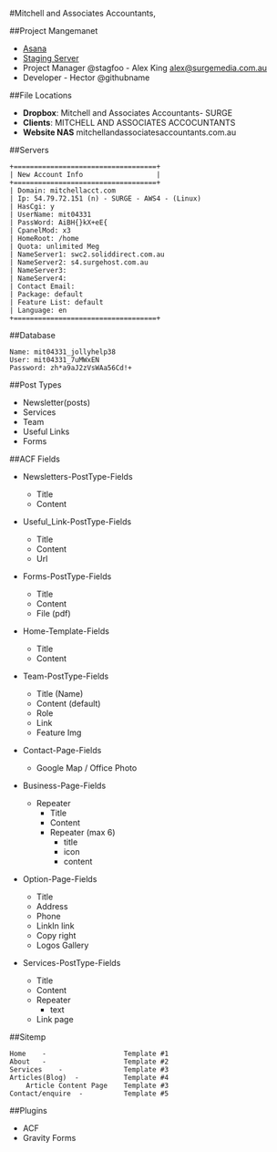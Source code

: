 #Mitchell and Associates Accountants,

##Project Mangemanet

- [Asana](https://app.asana.com/0/51342654056201/51342654821916)
- [Staging Server](http://54.79.72.151/~mit04331/)
- Project Manager @stagfoo - Alex King alex@surgemedia.com.au
- Developer - Hector @githubname

##File Locations
- **Dropbox**: 		Mitchell and Associates Accountants- SURGE
- **Clients**: 		MITCHELL AND ASSOCIATES ACCOCUNTANTS
- **Website NAS**   mitchellandassociatesaccountants.com.au

##Servers

```
+===================================+
| New Account Info                  |
+===================================+
| Domain: mitchellacct.com
| Ip: 54.79.72.151 (n) - SURGE - AWS4 - (Linux)
| HasCgi: y
| UserName: mit04331
| PassWord: AiBH{}kX+eE{
| CpanelMod: x3
| HomeRoot: /home
| Quota: unlimited Meg
| NameServer1: swc2.soliddirect.com.au
| NameServer2: s4.surgehost.com.au
| NameServer3: 
| NameServer4: 
| Contact Email: 
| Package: default
| Feature List: default
| Language: en
+===================================+
```
##Database
```
Name: mit04331_jollyhelp38
User: mit04331_7uMWxEN
Password: zh*a9aJ2zVsWAa56Cd!+
```

##Post Types
- Newsletter(posts)
- Services
- Team
- Useful Links
- Forms

##ACF Fields
- Newsletters-PostType-Fields
  - Title
  - Content

- Useful_Link-PostType-Fields
  - Title
  - Content
  - Url
  
- Forms-PostType-Fields
  - Title
  - Content
  - File (pdf)

- Home-Template-Fields
  - Title
  - Content
  
- Team-PostType-Fields
  - Title (Name)
  - Content (default)
  - Role 
  - Link
  - Feature Img
  
- Contact-Page-Fields
  - Google Map / Office Photo
  
- Business-Page-Fields
  - Repeater
    - Title
    - Content
    - Repeater (max 6)
      - title
      - icon
      - content
 
- Option-Page-Fields
  - Title
  - Address
  - Phone
  - LinkIn link
  - Copy right
  - Logos Gallery
  
- Services-PostType-Fields
  - Title
  - Content
  - Repeater
    - text
  - Link page
 
 


##Sitemp
```
Home	- 				  	Template #1
About	- 				  	Template #2
Services	- 			  	Template #3
Articles(Blog)	- 		  	Template #4
	Article Content Page	Template #3
Contact/enquire	 - 		  	Template #5
```


##Plugins
- ACF
- Gravity Forms